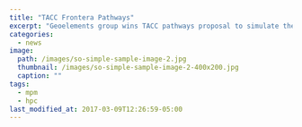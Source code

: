 ```yaml
---
title: "TACC Frontera Pathways"
excerpt: "Geoelements group wins TACC pathways proposal to simulate the Oso landslide."
categories:
  - news
image: 
  path: /images/so-simple-sample-image-2.jpg
  thumbnail: /images/so-simple-sample-image-2-400x200.jpg
  caption: ""
tags: 
  - mpm
  - hpc
last_modified_at: 2017-03-09T12:26:59-05:00
---
```


